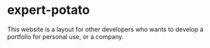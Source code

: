 # expert-potato
This website is a layout for other developers who wants to develop a portfolio for personal use, or a company.  
